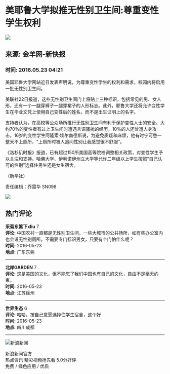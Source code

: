 # 美耶鲁大学拟推无性别卫生间:尊重变性学生权利

_![](//n.sinaimg.cn/default/622af858/20181010/default_avatar.jpg)_

## 来源: 金羊网-新快报
### 时间: 2016.05.23 04:21

美国耶鲁大学网站近日发表声明说，为尊重变性学生的权利和需求，校园内将启用一批无性别卫生间。

美联社22日报道，这些无性别卫生间门上将贴上三种标识，包括常见的男、女人形，还有一个一腿穿裤子一腿穿裙子的人形标志。此外，耶鲁大学还将允许变性学生在毕业文凭上使用自己变性后的姓名，而不是出生证明上的名字。

支持者认为，在高校等公众场所推行无性别卫生间有利于保护变性人士的安全。大约70%的变性者有过上卫生间时遭遇言语骚扰的经历，10%的人还曾遭人身攻击。16岁的变性学生阿隆索·埃尔南德斯说，为避免质疑和麻烦，他有时宁可憋一整天不上厕所，“上厕所时被人追问性别让我感觉很不舒服”。

《洛杉矶时报》报道，已有超过150所美国高等院校调整相关政策，对变性学生予以关注和支持。哈佛大学、伊利诺伊州立大学等允许二年级以上学生按照“自己认可的性别”选择住男生还是女生宿舍。

（新华社）

责任编辑：乔雷华 SN098

![](//n.sinaimg.cn/default/2fb77759/20151125/320X320.png)

## 热门评论
**采菊东篱下xliu** 7  
**评论:** 中国农村一直都是无性别卫生间，一些大城市的公共场所，如有些办公室内也会设无性别厕所，不需要专门标识男女，只要有个门怕什么呢？  
**时间:** 2016-05-23  
**地点:** 广东东莞

---

**北岸GARDEN** 7  
**评论:** 这是美国的文化，但不能忘了我们中国也有自己的文化，自由不是毫无约束。  
**时间:** 2016-05-23  
**地点:** 江苏徐州

---

**世界生态** 6  
**评论:** 哈哈，按自己意愿选择住学生宿舍，这个好  
**时间:** 2016-05-23  
**地点:** 四川成都

---

![新浪新闻](https://n.sinaimg.cn/default/80905340/20200331/sinalogo.png)

新浪新闻官方  
热点资讯 精彩视频抢先看 5.0分好评  
免费 / 绿色应用 / 优质